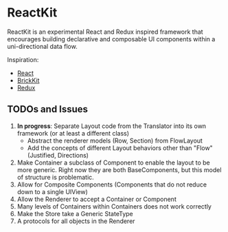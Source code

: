 # ReactKit
ReactKit is an experimental React and Redux inspired framework that encourages building declarative and composable UI components within a uni-directional data flow.

Inspiration:

- [React](https://facebook.github.io/react/)
- [BrickKit](https://github.com/wayfair/brickkit-ios)
- [Redux](http://redux.js.org/)

## TODOs and Issues
1. **In progress**: Separate Layout code from the Translator into its own framework (or at least a different class)
    - Abstract the renderer models (Row, Section) from FlowLayout
    - Add the concepts of different Layout behaviors other than "Flow" (Justified, Directions)
2. Make Container a subclass of Component to enable the layout to be more generic. Right now they are both BaseComponents, but this model of structure is problematic.
3. Allow for Composite Components (Components that do not reduce down to a single UIView)
4. Allow the Renderer to accept a Container or Component
5. Many levels of Containers within Containers does not work correctly
6. Make the Store take a Generic StateType
7. A protocols for all objects in the Renderer 

